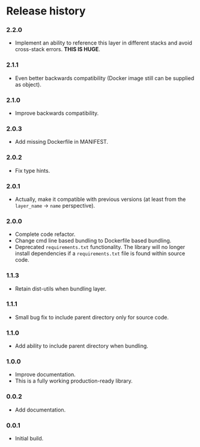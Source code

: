 # Release history

### 2.2.0
* Implement an ability to reference this layer in
  different stacks and avoid cross-stack errors.
  **THIS IS HUGE**.

### 2.1.1
* Even better backwards compatibility (Docker image still can be supplied as object).

### 2.1.0
* Improve backwards compatibility.

### 2.0.3
* Add missing Dockerfile in MANIFEST.

### 2.0.2
* Fix type hints.

### 2.0.1
* Actually, make it compatible with previous versions 
  (at least from the `layer_name` -> `name` perspective).

### 2.0.0
* Complete code refactor.
* Change cmd line based bundling to Dockerfile based bundling.
* Deprecated `requirements.txt` functionality. The library will no longer
install dependencies if a `requirements.txt` file is found within source code.

### 1.1.3
* Retain dist-utils when bundling layer.

### 1.1.1
* Small bug fix to include parent directory only for source code.

### 1.1.0
* Add ability to include parent directory when bundling.

### 1.0.0
* Improve documentation.
* This is a fully working production-ready library.

### 0.0.2
* Add documentation.

### 0.0.1
* Initial build.

